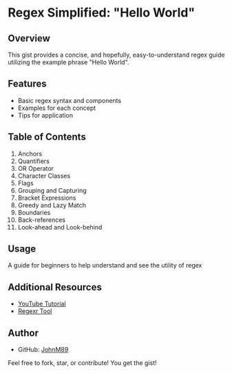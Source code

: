 # Regex Simplified: "Hello World"

## Overview
This gist provides a concise, and hopefully, easy-to-understand regex guide utilizing the example phrase "Hello World".

## Features
- Basic regex syntax and components
- Examples for each concept
- Tips for application

## Table of Contents
1. Anchors
2. Quantifiers
3. OR Operator
4. Character Classes
5. Flags
6. Grouping and Capturing
7. Bracket Expressions
8. Greedy and Lazy Match
9. Boundaries
10. Back-references
11. Look-ahead and Look-behind

## Usage
A guide for beginners to help understand and see the utility of regex

## Additional Resources
- [YouTube Tutorial](https://www.youtube.com/watch?v=sXQxhojSdZM)
- [Regexr Tool](https://regexr.com/)

## Author
- GitHub: [JohnM89](https://github.com/JohnM89)

Feel free to fork, star, or contribute! You get the gist!
